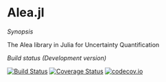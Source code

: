 Alea.jl
=======

*Synopsis*
 
The Alea library in Julia for Uncertainty Quantification

*Build status (Development version)*

[![Build Status](https://travis-ci.org/aleadev/Alea.jl.svg?branch=master)](https://travis-ci.org/aleadev/Alea.jl)
[![Coverage Status](https://coveralls.io/repos/aleadev/Alea.jl/badge.svg?branch=master&service=github)](https://coveralls.io/github/aleadev/Alea.jl?branch=master)
[![codecov.io](http://codecov.io/github/aleadev/Alea.jl/coverage.svg?branch=master)](http://codecov.io/github/aleadev/Alea.jl?branch=master)
